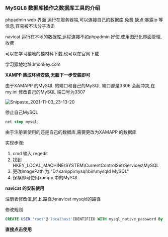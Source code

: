 ### MySQL8 数据库操作之数据库工具的介绍

phpadmin web 界面 运行在服务器端,可以连接自己的数据库,免费,缺点:暴露ip 等信息,容易被不法分子攻击

navicat 运行在本地的数据库,远程连接不如phpadmin 好使,使用图形化界面管理,收费

可以在学习猿地的猿材料下载,也可以在官网下载

学习猿地地址:lmonkey.com

**XAMPP 集成环境安装,无脑下一步安装即可**

由于XAMAPP 的MySQL 的端口和自己的MySQL 端口都是3306 会起冲突,在my.ini 修改自己的MySQL 端口号为3307

![Snipaste_2021-11-03_23-13-20](D:\学习\wanye\PHP\img\Snipaste_2021-11-03_23-13-20.png)

停止自己MySQL

```sql
net stop mysql;
```

由于注册表使用的还是自己的数据库,需要更改为XAMAPP 的数据库

实现步骤:

1. cmd 输入 regedit
2. 找到HKEY_LOCAL_MACHINE\SYSTEM\CurrentControlSet\Services\MySQL
3. 更改ImagePath 为:"D:\xampp\mysql\bin\mysqld MySQL"
4. 保存即可使用xampp 中的MySQL

**navicat 的安装使用**

 注册表修改值,同上.路径为navicat mysqld的路径

修改规则

```sql
CREATE USER 'root'@'localhost'IDENTIFIED WITH mysql_native_password By '1234';
```

**直接点击使用**

